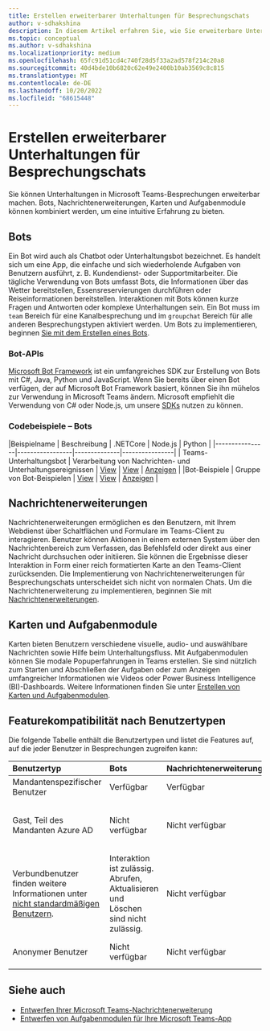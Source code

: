 ```yaml
---
title: Erstellen erweiterbarer Unterhaltungen für Besprechungschats
author: v-sdhakshina
description: In diesem Artikel erfahren Sie, wie Sie erweiterbare Unterhaltungen für Microsoft Teams-Besprechungschats mit Bots, Karten und Nachrichtenerweiterungen erstellen.
ms.topic: conceptual
ms.author: v-sdhakshina
ms.localizationpriority: medium
ms.openlocfilehash: 65fc91d51cd4c740f28d5f33a2ad578f214c20a8
ms.sourcegitcommit: 40d4bde10b6820c62e49e2400b10ab3569c8c815
ms.translationtype: MT
ms.contentlocale: de-DE
ms.lasthandoff: 10/20/2022
ms.locfileid: "68615448"
---
```

# <a name="build-extensible-conversation-for-meeting-chat"></a>Erstellen erweiterbarer Unterhaltungen für Besprechungschats

Sie können Unterhaltungen in Microsoft Teams-Besprechungen erweiterbar machen. Bots, Nachrichtenerweiterungen, Karten und Aufgabenmodule können kombiniert werden, um eine intuitive Erfahrung zu bieten.

## <a name="bots"></a>Bots

Ein Bot wird auch als Chatbot oder Unterhaltungsbot bezeichnet. Es handelt sich um eine App, die einfache und sich wiederholende Aufgaben von Benutzern ausführt, z. B. Kundendienst- oder Supportmitarbeiter. Die tägliche Verwendung von Bots umfasst Bots, die Informationen über das Wetter bereitstellen, Essensreservierungen durchführen oder Reiseinformationen bereitstellen. Interaktionen mit Bots können kurze Fragen und Antworten oder komplexe Unterhaltungen sein. Ein Bot muss im `team` Bereich für eine Kanalbesprechung und im `groupchat` Bereich für alle anderen Besprechungstypen aktiviert werden. Um Bots zu implementieren, beginnen [Sie mit dem Erstellen eines Bots](/microsoftteams/platform//sbs-gs-javascript?tabs=vscode%2Cvsc%2Cviscode).

### <a name="bot-apis"></a>Bot-APIs

[Microsoft Bot Framework](https://dev.botframework.com/) ist ein umfangreiches SDK zur Erstellung von Bots mit C#, Java, Python und JavaScript. Wenn Sie bereits über einen Bot verfügen, der auf Microsoft Bot Framework basiert, können Sie ihn mühelos zur Verwendung in Microsoft Teams ändern. Microsoft empfiehlt die Verwendung von C# oder Node.js, um unsere [SDKs](/microsoftteams/platform/) nutzen zu können.

### <a name="code-samples---bots"></a>Codebeispiele – Bots

|Beispielname | Beschreibung | .NETCore | Node.js | Python |
|----------------|-----------------|--------------|----------------|
| Teams-Unterhaltungsbot | Verarbeitung von Nachrichten- und Unterhaltungsereignissen | [View](https://github.com/microsoft/BotBuilder-Samples/tree/main/samples/csharp_dotnetcore/57.teams-conversation-bot) | [View](https://github.com/microsoft/BotBuilder-Samples/tree/main/samples/javascript_nodejs/57.teams-conversation-bot) | [Anzeigen](https://github.com/microsoft/BotBuilder-Samples/tree/main/samples/python/57.teams-conversation-bot) |
|Bot-Beispiele | Gruppe von Bot-Beispielen  | [View](https://github.com/microsoft/BotBuilder-Samples/tree/main/samples/csharp_dotnetcore) | [View](https://github.com/microsoft/BotBuilder-Samples/tree/main/samples/javascript_nodejs) | [Anzeigen](https://github.com/microsoft/BotBuilder-Samples/tree/main/samples/python) |

## <a name="message-extensions"></a>Nachrichtenerweiterungen

Nachrichtenerweiterungen ermöglichen es den Benutzern, mit Ihrem Webdienst über Schaltflächen und Formulare im Teams-Client zu interagieren. Benutzer können Aktionen in einem externen System über den Nachrichtenbereich zum Verfassen, das Befehlsfeld oder direkt aus einer Nachricht durchsuchen oder initiieren. Sie können die Ergebnisse dieser Interaktion in Form einer reich formatierten Karte an den Teams-Client zurücksenden. Die Implementierung von Nachrichtenerweiterungen für Besprechungschats unterscheidet sich nicht von normalen Chats. Um die Nachrichtenerweiterung zu implementieren, beginnen Sie mit [Nachrichtenerweiterungen](/microsoftteams/platform/messaging-extensions/what-are-messaging-extensions?tabs=dotnet).

## <a name="cards-and-task-modules"></a>Karten und Aufgabenmodule

Karten bieten Benutzern verschiedene visuelle, audio- und auswählbare Nachrichten sowie Hilfe beim Unterhaltungsfluss. Mit Aufgabenmodulen können Sie modale Popuperfahrungen in Teams erstellen. Sie sind nützlich zum Starten und Abschließen der Aufgaben oder zum Anzeigen umfangreicher Informationen wie Videos oder Power Business Intelligence (BI)-Dashboards. Weitere Informationen finden Sie unter [Erstellen von Karten und Aufgabenmodulen](/microsoftteams/platform/task-modules-and-cards/cards-and-task-modules).

## <a name="feature-compatibility-by-user-types"></a>Featurekompatibilität nach Benutzertypen

Die folgende Tabelle enthält die Benutzertypen und listet die Features auf, auf die jeder Benutzer in Besprechungen zugreifen kann:

| Benutzertyp | Bots | Nachrichtenerweiterungen | Adaptive Karten | Aufgabenmodule |
| :-- | :-- | :-- | :-- | :-- |
| Mandantenspezifischer Benutzer | Verfügbar | Verfügbar | Verfügbar | Verfügbar |
| Gast, Teil des Mandanten Azure AD | Nicht verfügbar | Nicht verfügbar | Interaktionen im Besprechungschat sind zulässig. | Interaktionen im Besprechungschat über die adaptive Karte sind zulässig. |
| Verbundbenutzer finden weitere Informationen unter [nicht standardmäßigen Benutzern](/microsoftteams/non-standard-users). | Interaktion ist zulässig. Abrufen, Aktualisieren und Löschen sind nicht zulässig. | Nicht verfügbar | Interaktionen im Besprechungschat sind zulässig. | Interaktionen im Besprechungschat über die adaptive Karte sind zulässig. |
| Anonymer Benutzer | Nicht verfügbar | Nicht verfügbar | Interaktionen im Besprechungschat sind zulässig. | Nicht verfügbar |

## <a name="see-also"></a>Siehe auch

* [Entwerfen Ihrer Microsoft Teams-Nachrichtenerweiterung](../messaging-extensions/design/messaging-extension-design.md)
* [Entwerfen von Aufgabenmodulen für Ihre Microsoft Teams-App](../task-modules-and-cards/task-modules/design-teams-task-modules.md)
